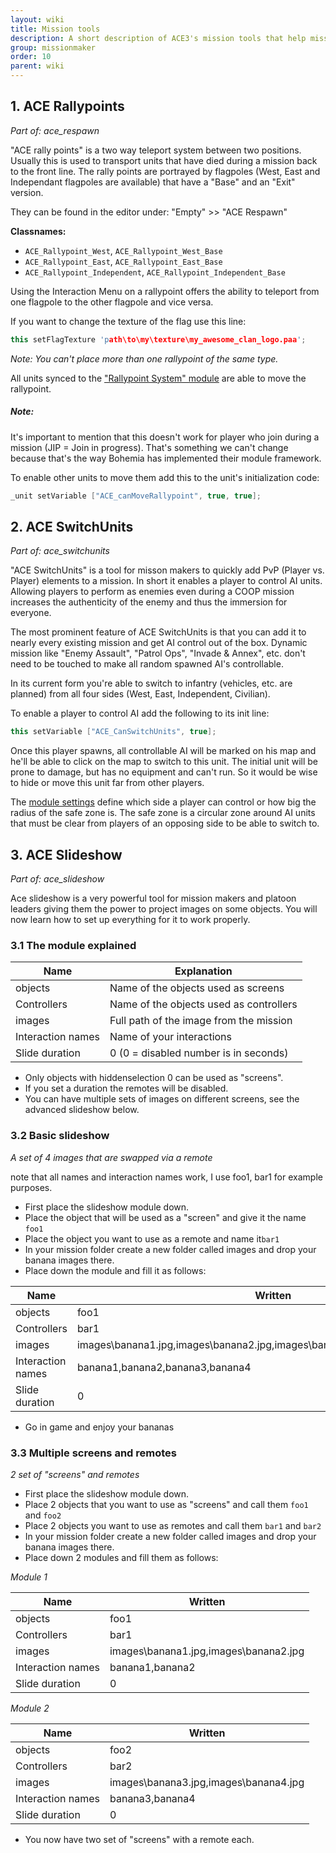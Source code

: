 ```yaml
---
layout: wiki
title: Mission tools
description: A short description of ACE3's mission tools that help mission makers to provide awesome missions
group: missionmaker
order: 10
parent: wiki
---
```


## 1. ACE Rallypoints
*Part of: ace_respawn*

"ACE rally points" is a two way teleport system between two positions. Usually this is used to transport units that have died during a mission back to the front line. The rally points are portrayed by flagpoles (West, East and Independant flagpoles are available) that have a "Base" and an "Exit" version.

They can be found in the editor under: "Empty" >> "ACE Respawn"

**Classnames:**
* `ACE_Rallypoint_West`, `ACE_Rallypoint_West_Base`
* `ACE_Rallypoint_East`, `ACE_Rallypoint_East_Base`
* `ACE_Rallypoint_Independent`, `ACE_Rallypoint_Independent_Base`

Using the Interaction Menu on a rallypoint offers the ability to teleport from one flagpole to the other flagpole and vice versa.

If you want to change the texture of the flag use this line:
```c++
this setFlagTexture 'path\to\my\texture\my_awesome_clan_logo.paa';
```

*Note: You can't place more than one rallypoint of the same type.*

All units synced to the ["Rallypoint System" module](./modules.html#1.14-rallypoint-system) are able to move the rallypoint.

<div class="panel callout">
    <h5>Note:</h5>
    <p>It's important to mention that this doesn't work for player who join during a mission (JIP = Join in progress). That's something we can't change because that's the way Bohemia has implemented their module framework.</p>
</div>

To enable other units to move them add this to the unit's initialization code:

```c++
_unit setVariable ["ACE_canMoveRallypoint", true, true];
```

## 2. ACE SwitchUnits
*Part of: ace_switchunits*

"ACE SwitchUnits" is a tool for misson makers to quickly add PvP (Player vs. Player) elements to a mission. In short it enables a player to control AI units. Allowing players to perform as enemies even during a COOP mission increases the authenticity of the enemy and thus the immersion for everyone.

The most prominent feature of ACE SwitchUnits is that you can add it to nearly every existing mission and get AI control out of the box. Dynamic mission like "Enemy Assault", "Patrol Ops", "Invade & Annex", etc. don't need to be touched to make all random spawned AI's controllable.

In its current form you're able to switch to infantry (vehicles, etc. are planned) from all four sides (West, East, Independent, Civilian).

To enable a player to control AI add the following to its init line:

```c++
this setVariable ["ACE_CanSwitchUnits", true];
```
Once this player spawns, all controllable AI will be marked on his map and he'll be able to click on the map to switch to this unit. The initial unit will be prone to damage, but has no equipment and can't run. So it would be wise to hide or move this unit far from other players.

The [module settings](./modules.html#1.16-switchunits-system) define which side a player can control or how big the radius of the safe zone is. The safe zone is a circular zone around AI units that must be clear from players of an opposing side to be able to switch to.

## 3. ACE Slideshow
*Part of: ace_slideshow*

Ace slideshow is a very powerful tool for mission makers and platoon leaders giving them the power to project images on some objects.
You will now learn how to set up everything for it to work properly.

### 3.1 The module explained
Name | Explanation
---- | -----
objects | Name of the objects used as screens
Controllers | Name of the objects used as controllers
images | Full path of the image from the mission
Interaction names | Name of your interactions
Slide duration | 0 (0 = disabled number is in seconds)

- Only objects with hiddenselection 0 can be used as "screens".
- If you set a duration the remotes will be disabled.
- You can have multiple sets of images on different screens, see the advanced slideshow below.

### 3.2 Basic slideshow
*A set of 4 images that are swapped via a remote*

note that all names and interaction names work, I use foo1, bar1 for example purposes.

- First place the slideshow module down.
- Place the object that will be used as a "screen" and give it the name `foo1`
- Place the object you want to use as a remote and name it`bar1`
- In your mission folder create a new folder called images and drop your banana images there.
- Place down the module and fill it as follows:

Name | Written
---- | -----
objects | foo1
Controllers | bar1
images | images\banana1.jpg,images\banana2.jpg,images\banana3.jpg,images\banana4.jpg
Interaction names | banana1,banana2,banana3,banana4
Slide duration | 0

- Go in game and enjoy your bananas

### 3.3 Multiple screens and remotes
*2 set of "screens" and remotes*

- First place the slideshow module down.
- Place 2 objects that you want to use as "screens" and call them `foo1` and `foo2`
- Place 2 objects you want to use as remotes and call them `bar1` and `bar2`
- In your mission folder create a new folder called images and drop your banana images there.
- Place down 2 modules and fill them as follows:

*Module 1*
  
Name | Written
---- | -----
objects | foo1
Controllers | bar1
images | images\banana1.jpg,images\banana2.jpg
Interaction names | banana1,banana2
Slide duration | 0

*Module 2*

Name | Written
---- | -----
objects | foo2
Controllers | bar2
images | images\banana3.jpg,images\banana4.jpg
Interaction names | banana3,banana4
Slide duration | 0
  
- You now have two set of "screens" with a remote each.





